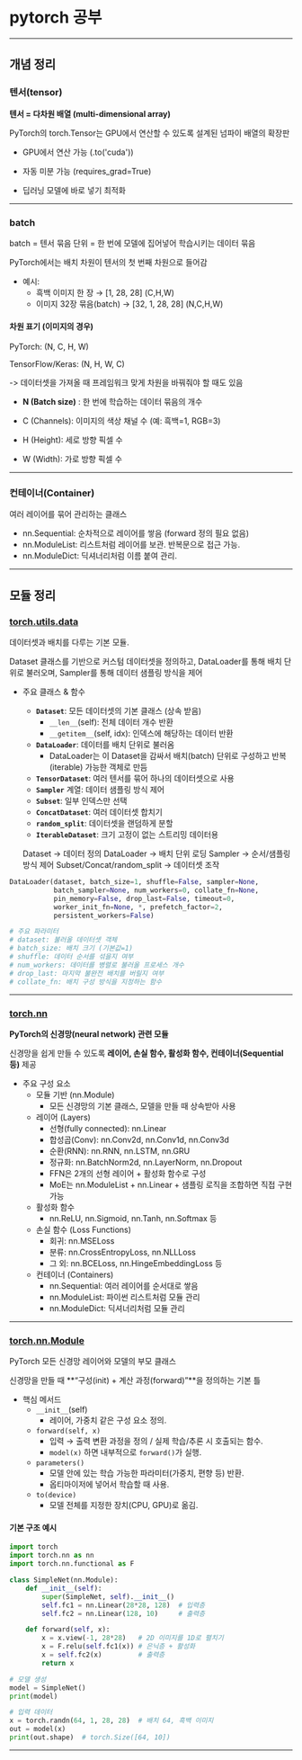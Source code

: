 # pytorch 공부

---

## 개념 정리

### 텐서(tensor)

**텐서 = 다차원 배열 (multi-dimensional array)**

PyTorch의 torch.Tensor는 GPU에서 연산할 수 있도록 설계된 넘파이 배열의 확장판

- GPU에서 연산 가능 (.to('cuda'))

- 자동 미분 가능 (requires_grad=True)

- 딥러닝 모델에 바로 넣기 최적화

---

### batch

batch = 텐서 묶음 단위 = 한 번에 모델에 집어넣어 학습시키는 데이터 묶음

PyTorch에서는 배치 차원이 텐서의 첫 번째 차원으로 들어감

- 예시:
  - 흑백 이미지 한 장 → [1, 28, 28] (C,H,W)
  - 이미지 32장 묶음(batch) → [32, 1, 28, 28] (N,C,H,W)


#### 차원 표기 (이미지의 경우)

PyTorch: (N, C, H, W)

TensorFlow/Keras: (N, H, W, C)

-> 데이터셋을 가져올 때 프레임워크 맞게 차원을 바꿔줘야 할 때도 있음

- **N (Batch size)** : 한 번에 학습하는 데이터 묶음의 개수

- C (Channels): 이미지의 색상 채널 수 (예: 흑백=1, RGB=3)

- H (Height): 세로 방향 픽셀 수

- W (Width): 가로 방향 픽셀 수


---------

### 컨테이너(Container)

여러 레이어를 묶어 관리하는 클래스

- nn.Sequential: 순차적으로 레이어를 쌓음 (forward 정의 필요 없음)
- nn.ModuleList: 리스트처럼 레이어를 보관. 반복문으로 접근 가능.
- nn.ModuleDict: 딕셔너리처럼 이름 붙여 관리.


  
-----

## 모듈 정리

### [**torch.utils.data**](https://docs.pytorch.org/docs/stable/data.html)

  데이터셋과 배치를 다루는 기본 모듈.

  Dataset 클래스를 기반으로 커스텀 데이터셋을 정의하고, DataLoader를 통해 배치 단위로 불러오며, Sampler를 통해 데이터 샘플링 방식을 제어
  
- 주요 클래스 & 함수
  - **`Dataset`**: 모든 데이터셋의 기본 클래스 (상속 받음)
    -  `__len__`(self): 전체 데이터 개수 반환
    - `__getitem__`(self, idx): 인덱스에 해당하는 데이터 반환 
  - **`DataLoader`**: 데이터를 배치 단위로 불러옴
    - DataLoader는 이 Dataset을 감싸서 배치(batch) 단위로 구성하고 반복(iterable) 가능한 객체로 만듬
  - **`TensorDataset`**: 여러 텐서를 묶어 하나의 데이터셋으로 사용
  - **`Sampler`** 계열: 데이터 샘플링 방식 제어
  - **`Subset`**: 일부 인덱스만 선택
  - **`ConcatDataset`**: 여러 데이터셋 합치기
  - **`random_split`**: 데이터셋을 랜덤하게 분할
  - **`IterableDataset`**: 크기 고정이 없는 스트리밍 데이터용

  Dataset → 데이터 정의
  DataLoader → 배치 단위 로딩
  Sampler → 순서/샘플링 방식 제어
  Subset/Concat/random_split → 데이터셋 조작
  
```python
DataLoader(dataset, batch_size=1, shuffle=False, sampler=None,
           batch_sampler=None, num_workers=0, collate_fn=None,
           pin_memory=False, drop_last=False, timeout=0,
           worker_init_fn=None, *, prefetch_factor=2,
           persistent_workers=False)

# 주요 파라미터
# dataset: 불러올 데이터셋 객체
# batch_size: 배치 크기 (기본값=1)
# shuffle: 데이터 순서를 섞을지 여부
# num_workers: 데이터를 병렬로 불러올 프로세스 개수
# drop_last: 마지막 불완전 배치를 버릴지 여부
# collate_fn: 배치 구성 방식을 지정하는 함수
```

---

### [torch.nn](https://docs.pytorch.org/docs/stable/nn.html)

**PyTorch의 신경망(neural network) 관련 모듈**

신경망을 쉽게 만들 수 있도록 **레이어, 손실 함수, 활성화 함수, 컨테이너(Sequential 등)** 제공

- 주요 구성 요소
  - 모듈 기반 (nn.Module)
    - 모든 신경망의 기본 클래스, 모델을 만들 때 상속받아 사용
  - 레이어 (Layers)
    - 선형(fully connected): nn.Linear
    - 합성곱(Conv): nn.Conv2d, nn.Conv1d, nn.Conv3d
    - 순환(RNN): nn.RNN, nn.LSTM, nn.GRU
    - 정규화: nn.BatchNorm2d, nn.LayerNorm, nn.Dropout
    - FFN은 2개의 선형 레이어 + 활성화 함수로 구성
    - MoE는 nn.ModuleList + nn.Linear + 샘플링 로직을 조합하면 직접 구현 가능
  - 활성화 함수
    - nn.ReLU, nn.Sigmoid, nn.Tanh, nn.Softmax 등
  - 손실 함수 (Loss Functions)
    - 회귀: nn.MSELoss
    - 분류: nn.CrossEntropyLoss, nn.NLLLoss
    - 그 외: nn.BCELoss, nn.HingeEmbeddingLoss 등
  - 컨테이너 (Containers)
    - nn.Sequential: 여러 레이어를 순서대로 쌓음
    - nn.ModuleList: 파이썬 리스트처럼 모듈 관리
    - nn.ModuleDict: 딕셔너리처럼 모듈 관리
    
---

### [**torch.nn.Module**](https://docs.pytorch.org/docs/stable/generated/torch.nn.Module.html)

PyTorch 모든 신경망 레이어와 모델의 부모 클래스

신경망을 만들 때 **“구성(init) + 계산 과정(forward)”**을 정의하는 기본 틀

- 핵심 메서드
  - `__init__`(self)
    - 레이어, 가중치 같은 구성 요소 정의.
  - `forward(self, x)`
    - 입력 → 출력 변환 과정을 정의 / 실제 학습/추론 시 호출되는 함수.
    - `model(x)` 하면 내부적으로 `forward()`가 실행.
  - `parameters()`
    - 모델 안에 있는 학습 가능한 파라미터(가중치, 편향 등) 반환.
    - 옵티마이저에 넣어서 학습할 때 사용.
  - `to(device)`
    - 모델 전체를 지정한 장치(CPU, GPU)로 옮김.
   
#### 기본 구조 예시
```python
import torch
import torch.nn as nn
import torch.nn.functional as F

class SimpleNet(nn.Module):
    def __init__(self):
        super(SimpleNet, self).__init__()
        self.fc1 = nn.Linear(28*28, 128)  # 입력층
        self.fc2 = nn.Linear(128, 10)     # 출력층

    def forward(self, x):
        x = x.view(-1, 28*28)   # 2D 이미지를 1D로 펼치기
        x = F.relu(self.fc1(x)) # 은닉층 + 활성화
        x = self.fc2(x)         # 출력층
        return x

# 모델 생성
model = SimpleNet()
print(model)

# 입력 데이터
x = torch.randn(64, 1, 28, 28)  # 배치 64, 흑백 이미지
out = model(x)
print(out.shape)  # torch.Size([64, 10])

```

-----

